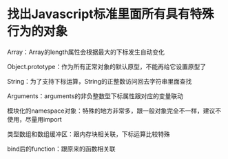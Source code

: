 # 找出Javascript标准里面所有具有特殊行为的对象  

Array：Array的length属性会根据最大的下标发生自动变化

Object.prototype：作为所有正常对象的默认原型，不能再给它设置原型了

String：为了支持下标运算，String的正整数访问回去字符串里面查找

Arguments：arguments的非负整数型下标属性跟对应的变量联动

模块化的namespace对象：特殊的地方非常多，跟一般对象完全不一样，建议不使用，尽量用import

类型数组和数组缓冲区：跟内存块相关联，下标运算比较特殊

bind后的function：跟原来的函数相关联
